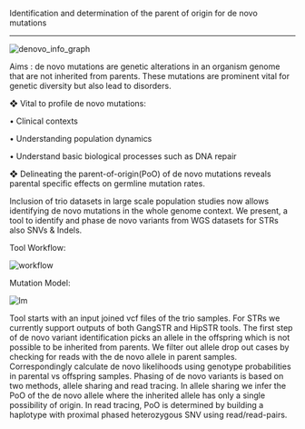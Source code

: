 Identification and determination of the parent of origin for de novo mutations

___________________________________________________________________________________________________________________________________________________
  ![denovo_info_graph](https://github.com/user-attachments/assets/467fad2e-b92b-4f6f-b9c2-ea47e91a2027)


Aims :
de novo mutations are genetic alterations in an organism genome that are not inherited from parents. These mutations are prominent vital for genetic diversity but also lead to disorders.                                               
                          																											            

❖ Vital to profile de novo mutations:

  • Clinical contexts   

  • Understanding population dynamics

  • Understand basic biological processes such as DNA repair

❖ Delineating the parent-of-origin(PoO) of de novo mutations reveals parental specific effects on germline mutation rates.

Inclusion of trio datasets in large scale population studies now allows identifying de novo mutations in the whole genome context. We present, a tool to identify and phase de novo variants from WGS datasets for STRs also SNVs & Indels.

Tool Workflow:

![workflow](https://github.com/user-attachments/assets/a05e9ec0-80f8-4467-951b-0c04b48623ba)


Mutation Model:

![lm](https://github.com/user-attachments/assets/ab43c24b-617d-43bc-a9b0-3b6722b0aec5)



Tool starts with an input joined vcf files of the trio samples. For STRs we currently support outputs of both GangSTR and HipSTR tools. The first step of de novo variant identification picks an allele in the offspring which is not possible to be inherited from parents. We filter out allele drop out cases by checking for reads with the  de novo allele in parent samples. Correspondingly calculate de novo likelihoods using genotype probabilities in parental vs offspring samples. Phasing of  de novo variants is based on two methods, allele sharing and read tracing. In allele sharing we infer the PoO of the de novo allele where the inherited allele has only a single possibility of origin. In read tracing, PoO is determined by building a haplotype with proximal phased heterozygous SNV using read/read-pairs. 




